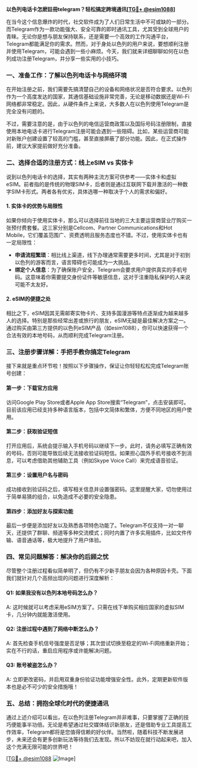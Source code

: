 **以色列电话卡怎麽註冊telegram？轻松搞定跨境通讯[[TG💪+ @esim1088](https://t.me/s/esim1088)]**

在当今这个信息爆炸的时代，社交软件成为了人们日常生活中不可或缺的一部分。而Telegram作为一款功能强大、安全可靠的即时通讯工具，尤其受到全球用户的青睐。无论你是想与朋友保持联系，还是需要一个高效的工作沟通平台，Telegram都能满足你的需求。然而，对于身处以色列的用户来说，要想顺利注册并使用Telegram，可能会遇到一些小麻烦。今天，我们就来详细聊聊如何在以色列成功注册Telegram，并分享一些实用的小技巧。

### 一、准备工作：了解以色列电话卡与网络环境

在开始注册之前，我们需要先搞清楚自己的设备和网络状况是否符合要求。以色列作为一个高度发达的国家，其通信基础设施非常完善，无论是移动数据还是Wi-Fi网络都非常稳定。因此，从硬件条件上来说，大多数人在以色列使用Telegram是完全没有问题的。

不过，需要注意的是，由于以色列的电信运营商政策以及国际号码注册限制，直接使用本地电话卡进行Telegram注册可能会遇到一些阻碍。比如，某些运营商可能对新账户创建设置了较高的门槛，甚至直接屏蔽了部分功能。因此，在正式操作前，建议大家提前做好充分准备。

### 二、选择合适的注册方式：线上eSIM vs 实体卡

说到以色列电话卡的选择，其实有两种主流方案可供参考——实体卡和虚拟eSIM。前者指的是传统的物理SIM卡，后者则是通过互联网下载并激活的一种数字SIM卡形式。两者各有优劣，具体选哪一种取决于个人的需求和偏好。

#### 1. 实体卡的优势与局限性

如果你倾向于使用实体卡，那么可以选择前往当地的三大主要运营商营业厅购买一张预付费套餐。这三家分别是Cellcom、Partner Communications和Hot Mobile，它们覆盖范围广、资费透明且服务态度也不错。不过，使用实体卡也有一定局限性：

- **申请流程繁琐**：相比线上渠道，线下办理通常需要更多时间，尤其是对于初到以色列的游客而言，语言障碍也可能成为一大挑战。
- **绑定个人信息**：为了确保账户安全，Telegram会要求用户提供真实的手机号码。这意味着你需要提交身份证件等敏感信息，这对于注重隐私保护的人来说可能不太友好。

#### 2. eSIM的便捷之处

相比之下，eSIM因其无需邮寄实物卡片、支持多国漫游等特点逐渐成为越来越多人的选择。特别是那些经常出差或旅行的朋友，eSIM无疑是最佳解决方案之一。通过购买由第三方提供的以色列eSIM产品（如esim1088），你可以快速获得一个合法有效的本地号码，从而顺利完成Telegram注册。

### 三、注册步骤详解：手把手教你搞定Telegram

接下来就是重点环节啦！按照以下步骤操作，保证让你轻轻松松完成Telegram账号创建：

#### 第一步：下载官方应用
访问Google Play Store或者Apple App Store搜索“Telegram”，点击安装即可。目前该应用已经支持多种语言版本，包括中文简体和繁体，方便不同地区的用户使用。

#### 第二步：获取验证短信
打开应用后，系统会提示输入手机号码以继续下一步。此时，请务必填写正确有效的号码，否则可能导致后续无法接收验证码短信。如果担心国外手机号接收不到消息，可以考虑借助其他辅助工具（例如Skype Voice Call）来完成语音验证。

#### 第三步：设置用户名与密码
成功接收到验证码之后，填写相关信息并设置强密码。这里提醒大家，切勿使用过于简单易猜的组合，以免造成不必要的安全隐患。

#### 第四步：添加好友与探索功能
最后一步便是添加好友以及熟悉各项特色功能了。Telegram不仅支持一对一聊天，还提供了群聊、频道等多种交流模式；同时内置了许多实用插件，比如文件传输、语音通话等，极大地提升了用户体验。

### 四、常见问题解答：解决你的后顾之忧

尽管整个注册过程看似简单明了，但仍有不少新手朋友会因为各种原因卡壳。下面我们就针对几个高频出现的问题进行深度解析：

#### Q1: 如果我没有以色列本地号码怎么办？
A: 这时候就可以考虑采用eSIM方案了。只需在线下单购买相应国家的虚拟SIM卡，几分钟内就能激活使用。

#### Q2: 注册过程中遇到了网络中断怎么办？
A: 首先检查手机信号强度是否足够；其次尝试切换至稳定的Wi-Fi网络重新开始；实在不行的话，重启应用程序或许能解决问题。

#### Q3: 账号被盗怎么办？
A: 立即更改密码，并启用双重身份验证功能增强安全性。此外，定期更新软件版本也是必不可少的安全措施哦！

### 五、总结：拥抱全球化时代的便捷通讯

通过上述介绍可以看出，在以色列注册Telegram并非难事，只要掌握了正确的技巧便能事半功倍。无论是希望通过社交媒体结识新朋友，还是借助专业工具提高工作效率，Telegram都将是您值得信赖的好伙伴。当然啦，随着科技不断发展进步，未来还会有更多创新玩法等待我们去发现。所以不妨现在就行动起来吧，加入这个充满无限可能的世界吧！

[[TG💪+ @esim1088](https://t.me/s/esim1088) ![Image](https://i.postimg.cc/4NQfJmqS/Snipaste-2025-05-13-00-14-12.png)]